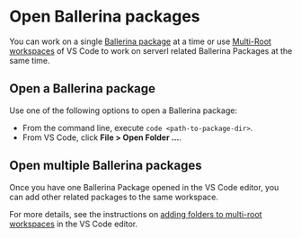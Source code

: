 # Open Ballerina packages

You can work on a single [Ballerina package](https://ballerina.io/learn/package-references/) at a time or use [Multi-Root workspaces](https://marketplace.visualstudio.com/items?itemName=WSO2.ballerina) of VS Code to work on serverl related Ballerina Packages at the same time. 

## Open a Ballerina package

Use one of the following options to open a Ballerina package:

- From the command line, execute `code <path-to-package-dir>`.
- From VS Code, click **File > Open Folder ...**.

## Open multiple Ballerina packages

Once you have one Ballerina Package opened in the VS Code editor, you can add other related packages to the same workspace.

For more details, see the instructions on [adding folders to multi-root workspaces](https://code.visualstudio.com/docs/editor/multi-root-workspaces#_adding-folders) in the VS Code editor.
